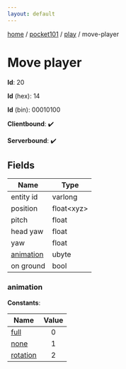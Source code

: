```yaml
---
layout: default
---
```


[home](/)  /  [pocket101](/protocol/pocket101)  /  [play](/protocol/pocket101/play)  /  move-player

# Move player

**Id**: 20

**Id** (hex): 14

**Id** (bin): 00010100

**Clientbound**: ✔️

**Serverbound**: ✔️

## Fields

Name | Type
---|---
entity id | varlong
position | float&lt;xyz&gt;
pitch | float
head yaw | float
yaw | float
[animation](#animation) | ubyte
on ground | bool

### animation

**Constants**:

Name | Value
---|:---:
[full](animation_full) | 0
[none](animation_none) | 1
[rotation](animation_rotation) | 2
